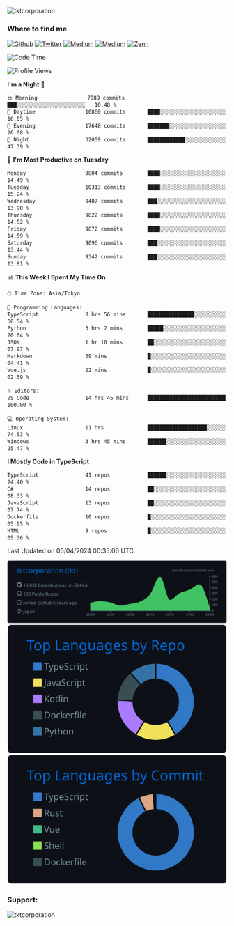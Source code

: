<p align="left"> <img src="https://komarev.com/ghpvc/?username=tktcorporation&label=Profile%20views&color=0e75b6&style=flat" alt="tktcorporation" /> </p>

<h3>Where to find me</h3>
<p>
<a href="https://github.com/tktcorporation" target="_blank"><img alt="Github" src="https://img.shields.io/badge/GitHub-%2312100E.svg?&style=for-the-badge&logo=Github&logoColor=white" /></a>
<a href="https://twitter.com/tktcorporation" target="_blank"><img alt="Twitter" src="https://img.shields.io/badge/twitter-%231DA1F2.svg?&style=for-the-badge&logo=twitter&logoColor=white" /></a>
<a href="https://www.linkedin.com/in/tktcorporation" target="_blank"><img alt="Medium" src="https://img.shields.io/badge/linkdin-0a66c2.svg?&style=for-the-badge&logo=linkedin&logoColor=white" /></a>
<a href="https://qiita.com/tktcorporation" target="_blank"><img alt="Medium" src="https://img.shields.io/badge/qiita-55C500.svg?&style=for-the-badge&logo=qiita&logoColor=white" /></a>
<a href="https://zenn.dev/tktcorporation" target="_blank"><img alt="Zenn" src="https://img.shields.io/badge/Zenn-3EA8FF.svg?&style=for-the-badge&logo=Zenn&logoColor=white" /></a>
</p>
  
<!--START_SECTION:waka-->
![Code Time](http://img.shields.io/badge/Code%20Time-1%2C474%20hrs%2037%20mins-blue)

![Profile Views](http://img.shields.io/badge/Profile%20Views-0-blue)

**I'm a Night 🦉** 

```text
🌞 Morning                7089 commits        ███░░░░░░░░░░░░░░░░░░░░░░   10.48 % 
🌆 Daytime                10860 commits       ████░░░░░░░░░░░░░░░░░░░░░   16.05 % 
🌃 Evening                17648 commits       ███████░░░░░░░░░░░░░░░░░░   26.08 % 
🌙 Night                  32059 commits       ████████████░░░░░░░░░░░░░   47.39 % 
```
📅 **I'm Most Productive on Tuesday** 

```text
Monday                   9804 commits        ████░░░░░░░░░░░░░░░░░░░░░   14.49 % 
Tuesday                  10313 commits       ████░░░░░░░░░░░░░░░░░░░░░   15.24 % 
Wednesday                9407 commits        ███░░░░░░░░░░░░░░░░░░░░░░   13.90 % 
Thursday                 9822 commits        ████░░░░░░░░░░░░░░░░░░░░░   14.52 % 
Friday                   9872 commits        ████░░░░░░░░░░░░░░░░░░░░░   14.59 % 
Saturday                 9096 commits        ███░░░░░░░░░░░░░░░░░░░░░░   13.44 % 
Sunday                   9342 commits        ███░░░░░░░░░░░░░░░░░░░░░░   13.81 % 
```


📊 **This Week I Spent My Time On** 

```text
🕑︎ Time Zone: Asia/Tokyo

💬 Programming Languages: 
TypeScript               8 hrs 56 mins       ███████████████░░░░░░░░░░   60.54 % 
Python                   3 hrs 2 mins        █████░░░░░░░░░░░░░░░░░░░░   20.64 % 
JSON                     1 hr 10 mins        ██░░░░░░░░░░░░░░░░░░░░░░░   07.97 % 
Markdown                 39 mins             █░░░░░░░░░░░░░░░░░░░░░░░░   04.41 % 
Vue.js                   22 mins             █░░░░░░░░░░░░░░░░░░░░░░░░   02.59 % 

🔥 Editors: 
VS Code                  14 hrs 45 mins      █████████████████████████   100.00 % 

💻 Operating System: 
Linux                    11 hrs              ███████████████████░░░░░░   74.53 % 
Windows                  3 hrs 45 mins       ██████░░░░░░░░░░░░░░░░░░░   25.47 % 
```

**I Mostly Code in TypeScript** 

```text
TypeScript               41 repos            ██████░░░░░░░░░░░░░░░░░░░   24.40 % 
C#                       14 repos            ██░░░░░░░░░░░░░░░░░░░░░░░   08.33 % 
JavaScript               13 repos            ██░░░░░░░░░░░░░░░░░░░░░░░   07.74 % 
Dockerfile               10 repos            █░░░░░░░░░░░░░░░░░░░░░░░░   05.95 % 
HTML                     9 repos             █░░░░░░░░░░░░░░░░░░░░░░░░   05.36 % 
```




 Last Updated on 05/04/2024 00:35:06 UTC
<!--END_SECTION:waka-->

[![](https://raw.githubusercontent.com/tktcorporation/tktcorporation/master/profile-summary-card-output/github_dark/0-profile-details.svg)](https://github.com/vn7n24fzkq/github-profile-summary-cards)
[![](https://raw.githubusercontent.com/tktcorporation/tktcorporation/master/profile-summary-card-output/github_dark/1-repos-per-language.svg)](https://github.com/vn7n24fzkq/github-profile-summary-cards) [![](https://raw.githubusercontent.com/tktcorporation/tktcorporation/master/profile-summary-card-output/github_dark/2-most-commit-language.svg)](https://github.com/vn7n24fzkq/github-profile-summary-cards)

<h3 align="left">Support:</h3>
<p><a href="https://www.buymeacoffee.com/tktcorporation"> <img align="left" src="https://cdn.buymeacoffee.com/buttons/v2/default-yellow.png" height="50" width="210" alt="tktcorporation" /></a></p><br><br>
